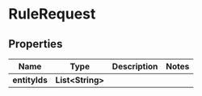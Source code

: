 

# RuleRequest


## Properties

Name | Type | Description | Notes
------------ | ------------- | ------------- | -------------
**entityIds** | **List&lt;String&gt;** |  | 



